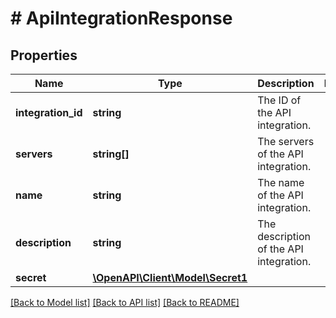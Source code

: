 # # ApiIntegrationResponse

## Properties

Name | Type | Description | Notes
------------ | ------------- | ------------- | -------------
**integration_id** | **string** | The ID of the API integration. |
**servers** | **string[]** | The servers of the API integration. |
**name** | **string** | The name of the API integration. |
**description** | **string** | The description of the API integration. |
**secret** | [**\OpenAPI\Client\Model\Secret1**](Secret1.md) |  |

[[Back to Model list]](../../README.md#models) [[Back to API list]](../../README.md#endpoints) [[Back to README]](../../README.md)
